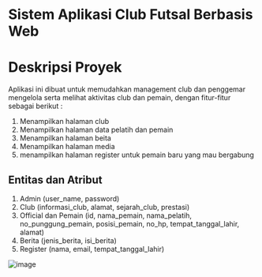 # Sistem Aplikasi Club Futsal Berbasis Web

# Deskripsi Proyek
Aplikasi ini dibuat untuk memudahkan management club dan penggemar mengelola serta melihat aktivitas club dan pemain, dengan fitur-fitur sebagai berikut :
1. Menampilkan halaman club 
2. Menampilkan halaman data pelatih dan pemain 
3. Menampilkan halaman beita
4. Menampilkan halaman media
5. menampilkan halaman register untuk pemain baru yang mau bergabung


## Entitas dan Atribut
1. Admin (user_name, password)
2. Club (informasi_club, alamat, sejarah_club, prestasi)
3. Official dan Pemain (id, nama_pemain, nama_pelatih, no_punggung_pemain, posisi_pemain, no_hp, tempat_tanggal_lahir, alamat)
4. Berita (jenis_berita, isi_berita)
5. Register (nama, email, tempat_tanggal_lahir)

![image](https://user-images.githubusercontent.com/86096057/159870845-b95c7510-9993-4af6-a9c9-11f571dd1271.png)
